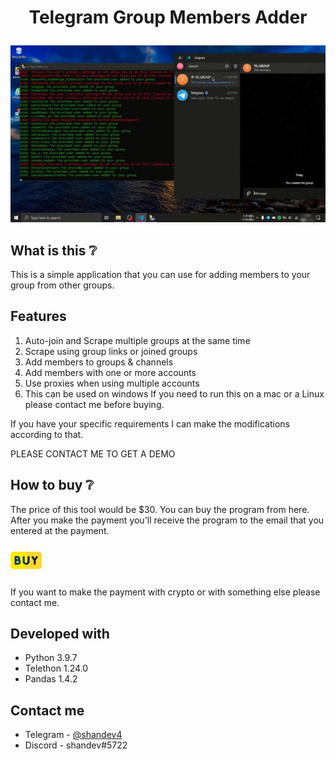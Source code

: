# <p align="center"> Telegram Group Members Adder<p>

<img src="./assets/screenshot.png" alt="screenshot" border="0">

## What is this ❔
This is a simple application that you can use for adding members to your group from other groups.

## Features
1. Auto-join and Scrape multiple groups at the same time
2. Scrape using group links or joined groups
3. Add members to groups & channels
4. Add members with one or more accounts
5. Use proxies when using multiple accounts
6. This can be used on windows If you need to run this on a mac or a Linux please contact me before buying.

If you have your specific requirements I can make the modifications according to that.

PLEASE CONTACT ME TO GET A DEMO

## How to buy ❔
The price of this tool would be $30. You can buy the program from here. After you make the payment you'll receive the program to the email that you entered at the payment.

<a href="https://www.buymeacoffee.com/shandev4/e/96077" target="_blank"><img src="./assets/buy.png" alt="Buy" style="height: 50px !important;" ></a>

If you want to make the payment with crypto or with something else please contact me.

## Developed with
- Python 3.9.7
- Telethon 1.24.0
- Pandas 1.4.2

## Contact me
- Telegram - [@shandev4](https://t.me/shandev4)
- Discord - shandev#5722
